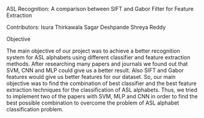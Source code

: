 ASL Recognition: A comparison between SIFT and Gabor Filter for Feature Extraction

Contributors: Isura Thirkawala
              Sagar Deshpande
              Shreya Reddy

Objective

The main objective of our project was to achieve a better recognition system for ASL alphabets
using different classifier and feature extraction methods. After researching many papers and
journals we found out that SVM, CNN and MLP could give us a better result. Also SIFT and
Gabor features would give us better features for our dataset. So, our main objective was to find
the combination of best classifier and the best feature extraction techniques for the
classification of ASL alphabets. Thus, we tried to implement two of the papers with SVM,
MLP and CNN in order to find the best possible combination to overcome the problem of ASL
alphabet classification problem.
